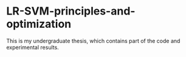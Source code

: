 # LR-SVM-principles-and-optimization
This is my undergraduate thesis, which contains part of the code and experimental results.
